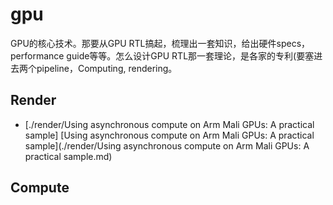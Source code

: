 # gpu

GPU的核心技术。那要从GPU RTL搞起，梳理出一套知识，给出硬件specs，performance guide等等。怎么设计GPU RTL那一套理论，是各家的专利(要塞进去两个pipeline，Computing, rendering。

## Render

- [./render/Using asynchronous compute on Arm Mali GPUs: A practical sample] [Using asynchronous compute on Arm Mali GPUs: A practical sample](./render/Using asynchronous compute on Arm Mali GPUs: A practical sample.md)

## Compute
